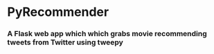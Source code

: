 # PyRecommender

### A Flask web app which which grabs movie recommending tweets from Twitter using tweepy 